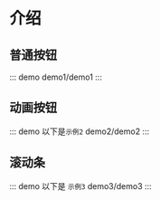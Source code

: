 # 介绍

## 普通按钮

::: demo
demo1/demo1
:::

## 动画按钮

::: demo 以下是`示例2`
demo2/demo2
:::
## 滚动条
::: demo 以下是 `示例3`
demo3/demo3
:::
